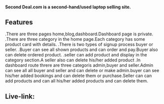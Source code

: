 #### Second Deal.com is a second-hand/used laptop selling site. 

## Features
.There are three pages home,blog,dashboard.Dashboard page is private. 
.There are three category in the home page.Each category has some product card with details.
.There is two types of signup process buyer or seller.
.Buyer can see all shown products and can order and pay.Buyer also can delete ordered product.
.seller can add product and display in the category section.A seller also can delete his/her added product
.In dashboard route threre are three categoris admin,buyer and seller.Admin can see all all buyer and seller and can delete or make admin.buyer can see his/her added bookings and can delete them or purchase.Seller can can add products and can all his/her added products and can delete them.

## Live-link: